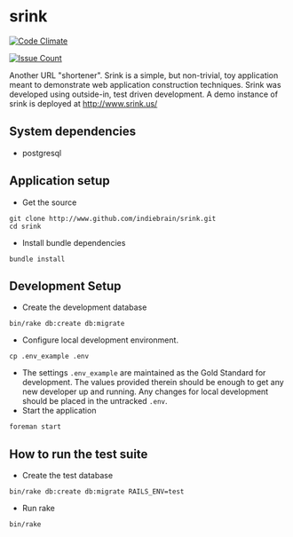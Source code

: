 # srink

[![Code Climate](https://lima.codeclimate.com/github/indiebrain/srink/badges/gpa.svg)](https://lima.codeclimate.com/github/indiebrain/srink)

[![Issue Count](https://lima.codeclimate.com/github/indiebrain/srink/badges/issue_count.svg)](https://lima.codeclimate.com/github/indiebrain/srink)

Another URL "shortener". Srink is a simple, but non-trivial, toy application meant to demonstrate web application construction techniques. Srink was developed using outside-in, test driven development. A demo instance of srink is deployed at http://www.srink.us/


## System dependencies

* postgresql


## Application setup
* Get the source
```
git clone http://www.github.com/indiebrain/srink.git
cd srink
```
* Install bundle dependencies
```
bundle install
```


## Development Setup
* Create the development database
```
bin/rake db:create db:migrate
```
* Configure local development environment.
```
cp .env_example .env
```
  * The settings `.env_example` are maintained as the Gold Standard for development. The values provided therein should be enough to get any new developer up and running. Any changes for local development should be placed in the untracked `.env`.
* Start the application
```
foreman start
```


## How to run the test suite
* Create the test database
```
bin/rake db:create db:migrate RAILS_ENV=test
```
* Run rake
```shell
bin/rake
```
